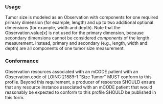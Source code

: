 ### Usage

Tumor size is modeled as an Observation with components for one required primary dimension (for example, length) and up to two additional optional dimensions (for example, width and depth). Note that the Observation.value[x] is not used for the primary dimension, because secondary dimensions cannot be considered _components_ of the length measurement. Instead, primary and secondary (e.g., length, width and depth) are all components of one tumor size measurement.

### Conformance

Observation resources associated with an mCODE patient with an Observation.code of LOINC 21889-1 "Size Tumor" MUST conform to this profile. Beyond this requirement, a producer of resources SHOULD ensure that any resource instance associated with an mCODE patient that would reasonably be expected to conform to this profile SHOULD be published in this form.
